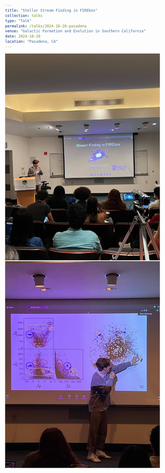 ```yaml
---
title: "Stellar Stream Finding in FIREbox"
collection: talks
type: "Talk"
permalink: /talks/2024-10-20-pasadena
venue: "Galactic Formation and Evolution in Southern California"
date: 2024-10-20
location: "Pasadena, CA"
---
```


<!-- This is a description of your talk, which is a markdown files that can be all markdown-ified like any other post. Yay markdown! -->

<img src='/images/galfresca_talk_1.jpg'>

<img src='/images/galfresca_talk_2.jpg'>
